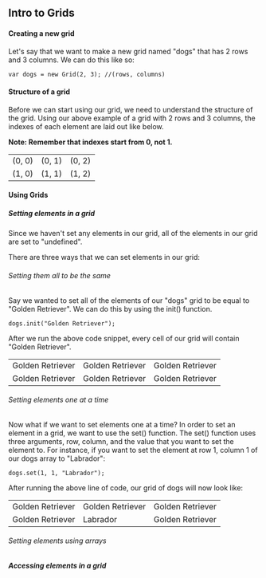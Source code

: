 ## Intro to Grids

#### Creating a new grid

Let's say that we want to make a new grid named "dogs" that has 2 rows and 3 columns. We can do this like so:

```
var dogs = new Grid(2, 3); //(rows, columns)
```

#### Structure of a grid

Before we can start using our grid, we need to understand the structure of the grid. Using our above example of a grid with 2 rows and 3 columns, the indexes of each element are laid out like below.

**Note: Remember that indexes start from 0, not 1.**
<table>
  <tr>
    <td> (0, 0) </td>
    <td> (0, 1) </td>
    <td> (0, 2) </td>
  </tr>
  <tr>
    <td> (1, 0) </td>
    <td> (1, 1) </td> 
    <td> (1, 2) </td>
  </tr>
  
</table>

#### Using Grids

##### Setting elements in a grid

Since we haven't set any elements in our grid, all of the elements in our grid are set to "undefined".

There are three ways that we can set elements in our grid:

###### Setting them all to be the same

Say we wanted to set all of the elements of our "dogs" grid to be equal to "Golden Retriever". We can do this by using the init() function.

```
dogs.init("Golden Retriever");
```
After we run the above code snippet, every cell of our grid will contain "Golden Retriever".

<table>
  <tr>
    <td> Golden Retriever </td>
    <td> Golden Retriever </td>
    <td> Golden Retriever </td>
  </tr>
  <tr>
    <td> Golden Retriever </td>
    <td> Golden Retriever </td> 
    <td> Golden Retriever </td>
  </tr>
</table>

###### Setting elements one at a time
Now what if we want to set elements one at a time? In order to set an element in a grid, we want to use the set() function. The set() function uses three arguments, row, column, and the value that you want to set the element to. For instance, if you want to set the element at row 1, column 1 of our dogs array to "Labrador":

```
dogs.set(1, 1, "Labrador");
```
After running the above line of code, our grid of dogs will now look like:

<table>
  <tr>
    <td> Golden Retriever </td>
    <td> Golden Retriever </td>
    <td> Golden Retriever </td>
  </tr>
  <tr>
    <td> Golden Retriever </td>
    <td>Labrador</td> 
    <td> Golden Retriever </td>
  </tr>
</table>

###### Setting elements using arrays

##### Accessing elements in a grid







